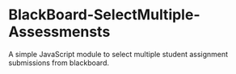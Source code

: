 # BlackBoard-SelectMultiple-Assessmensts
A simple JavaScript module to select multiple student assignment submissions from blackboard.
